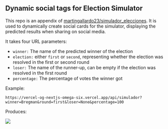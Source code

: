 Dynamic social tags for Election Simulator
-

This repo is an appendix of [martingallardo23/simulador_elecciones](https://github.com/martingallardo23/simulador_elecciones). 
It is used to dynamically create social cards for the simulator, displaying the predicted results when sharing on social media.

It takes four URL parameters:

- `winner:` The name of the predicted winner of the election
- `election:` either `first` or `second`, representing whether the election was resolved in the first or second round
- `loser:` The name of the runner-up, can be empty if the election was resolved in the first round
- `percentage:` The percentage of votes the winner got

Example:

```
https://vercel-og-nextjs-omega-six.vercel.app/api/simulador?winner=Bregman&round=first&loser=None&percentage=100
```

Produces:

![](https://vercel-og-nextjs-omega-six.vercel.app/api/simulador?winner=Bregman&round=first&loser=None&percentage=100)
